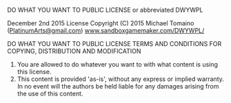 DO WHAT YOU WANT TO PUBLIC LICENSE
or abbreviated DWYWPL

December 2nd 2015
License Copyright (C) 2015 Michael Tomaino (PlatinumArts@gmail.com)
www.sandboxgamemaker.com/DWYWPL/

DO WHAT YOU WANT TO PUBLIC LICENSE
TERMS AND CONDITIONS FOR COPYING, DISTRIBUTION AND MODIFICATION

1. You are allowed to do whatever you want to with what content is using this license.
2. This content is provided 'as-is', without any express or implied warranty. In no event will the authors be held liable for any damages arising from the use of this content.